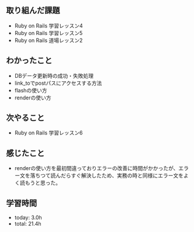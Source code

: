 ## 取り組んだ課題
- Ruby on Rails 学習レッスン4
- Ruby on Rails 学習レッスン5
- Ruby on Rails 道場レッスン2

## わかったこと
- DBデータ更新時の成功・失敗処理
- link_toでpostパスにアクセスする方法
- flashの使い方
- renderの使い方
   
## 次やること
- Ruby on Rails 学習レッスン6

## 感じたこと
- renderの使い方を最初間違っておりエラーの改善に時間がかかったが、エラー文を落ちつて読んだらすぐ解決したため、実務の時と同様にエラー文をよく読もうと思った。

## 学習時間
- today: 3.0h
- total: 21.4h

